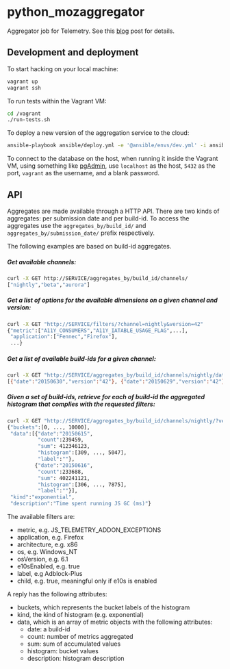 # python_mozaggregator
Aggregator job for Telemetry. See this [blog](http://robertovitillo.com/2015/07/02/telemetry-metrics-roll-ups/) post for details. 

## Development and deployment

To start hacking on your local machine:
```bash
vagrant up
vagrant ssh
```

To run tests within the Vagrant VM:
```bash
cd /vagrant
./run-tests.sh
```

To deploy a new version of the aggregation service to the cloud:
```bash
ansible-playbook ansible/deploy.yml -e '@ansible/envs/dev.yml' -i ansible/inventory
```

To connect to the database on the host, when running it inside the Vagrant VM, using something like [pgAdmin](http://pgadmin.org/), use `localhost` as the host, `5432` as the port, `vagrant` as the username, and a blank password.

## API
Aggregates are made available through a HTTP API. There are two kinds of aggregates: per submission date and per build-id. 
To access the aggregates use the ```aggregates_by/build_id/``` and ```aggregates_by/submission_date/``` prefix respectively.

The following examples are based on build-id aggregates.

##### Get available channels:
```bash
curl -X GET http://SERVICE/aggregates_by/build_id/channels/
["nightly","beta","aurora"]
```

##### Get a list of options for the available dimensions on a given channel and version:
```bash
curl -X GET "http://SERVICE/filters/?channel=nightly&version=42"
{"metric":["A11Y_CONSUMERS","A11Y_IATABLE_USAGE_FLAG",...], 
 "application":["Fennec","Firefox"],
 ...}
```

##### Get a list of available build-ids for a given channel:
```bash
curl -X GET "http://SERVICE/aggregates_by/build_id/channels/nightly/dates/"
[{"date":"20150630","version":"42"}, {"date":"20150629","version":"42"}]
```

##### Given a set of build-ids, retrieve for each of build-id the aggregated histogram that complies with the requested filters:
```bash
curl -X GET "http://SERVICE/aggregates_by/build_id/channels/nightly/?version=41&dates=20150615,20150616&metric=GC_MS&os=Windows_NT"
{"buckets":[0, ..., 10000],
 "data":[{"date":"20150615",
          "count":239459,
          "sum": 412346123,
          "histogram":[309, ..., 5047],
          "label":""},
         {"date":"20150616",
          "count":233688,
          "sum": 402241121,
          "histogram":[306, ..., 7875],
          "label":""}],
 "kind":"exponential",
 "description":"Time spent running JS GC (ms)"}
```

The available filters are:
- metric, e.g. JS_TELEMETRY_ADDON_EXCEPTIONS
- application, e.g. Firefox
- architecture, e.g. x86
- os, e.g. Windows_NT
- osVersion, e.g. 6.1
- e10sEnabled, e.g. true
- label, e.g Adblock-Plus
- child, e.g. true, meaningful only if e10s is enabled

A reply has the following attributes:
- buckets, which represents the bucket labels of the histogram
- kind, the kind of histogram (e.g. exponential)
- data, which is an array of metric objects with the following attributes:
  - date: a build-id
  - count: number of metrics aggregated
  - sum: sum of accumulated values
  - histogram: bucket values
  - description: histogram description
